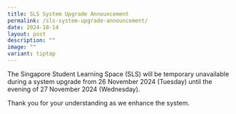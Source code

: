 ```yaml
---
title: SLS System Upgrade Announcement
permalink: /sls-system-upgrade-announcement/
date: 2024-10-14
layout: post
description: ""
image: ""
variant: tiptap
---
```

<p>The Singapore Student Learning Space (SLS) will be temporary unavailable
during a system upgrade from 26 November 2024 (Tuesday) until the evening
of 27 November 2024 (Wednesday).</p>
<p>Thank you for your understanding as we enhance the system.</p>